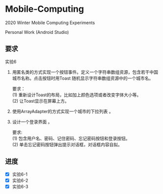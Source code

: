 # Mobile-Computing

2020 Winter Mobile Computing Experiments

Personal Work (Android Studio)

## 要求

实验6

1. 用匿名类的方式实现一个按钮事件。定义一个字符串数组资源，包含若干中国城市名称。点击按钮时用Toast 随机显示字符串数组资源中的一个城市名。

   要求： <br />
   (1) 重新设计Toast的布局，比如加上颜色选项或者改变字体大小等。 <br />
   (2) 让Toast显示在屏幕上方。 <br />

2. 使用ArrayAdapter的方式实现一个城市的下拉列表 。

3. 设计一个登录界面 。

   要求: <br />
   (1) 包含用户名、密码、记住密码、忘记密码按钮和登录按钮。 <br />
   (2) 单击忘记密码按钮弹出提示对话框，对话框内容自拟。 <br />

## 进度

- [x] 实验6-1
- [x] 实验6-2
- [x] 实验6-3
